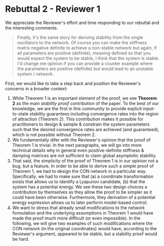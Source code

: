 # Rebuttal 2 - Reviewer 1

We appreciate the Reviewer's effort and time responding to our rebuttal and the interesting comments.

> Finally, it's the same story for deriving stability from the single oscillators to the network. Of course you can make the stiffness matrix negative definite to achieve a non-stable network but again, if all parameters are positive (definite), meaning defined so that you would expect the system to be stable, I think that the system is stable. I'd change me opinion if you can provide a counter example where the parameters are positive (definite) but would lead to an unstable system / network.

First, we would like to take a step back and position the Reviewer's concerns in a broader context:

1. While Theorem 1 is an important element of the proof, we see **Theorem 2** as the main _stability proof_ contribution of the paper. To the best of our knowledge, we are the first in this community to provide explicit input-to-state stability guarantees including convergence rates into the region of attraction (Theorem 2). This contribution makes it possible for practitioners to design & sample & constrain the system parameters such that the desired convergence rates are achieved (and guaranteed), which is not possible without Theorem 2.
2. We fundamentally difer with the Reviewer's opinion that the proof of Theorem 1 is trivial. In the next paragraphs, we will go into more technical details why in general even positive-definite stiffness & damping matrices are not sufficient to claim global asymptotic stability.
3. That said, the simplicity of the proof of Theorem 1 is in our opinion not a bug, but a feature. In order to be able to derive such a _simple_ proof of Theorem 1, we had to design the CON network in a particular way. Specifically, we had to make sure that (a) a coordinate transformation exists that allows us to identify a Lyapunov candidate, (b) that the system has a potential energy. We see these two design choices a contribution by themselves as they allow the proof to be simpler as it could have been otherwise. Furthermore, they derivation of a potential energy expression allows us to later perform model-based control.
4. We want to stress that already small modifications to the network formulation and the underlying assumptions in Theorem 1 would have made the proof much more difficult (or even impossible). In the following, we will give two examples of such modifications where the CON network (in the original coordinates) would have, according to the Reviewer's argument, appeared to be stable, but a stability proof would be hard.